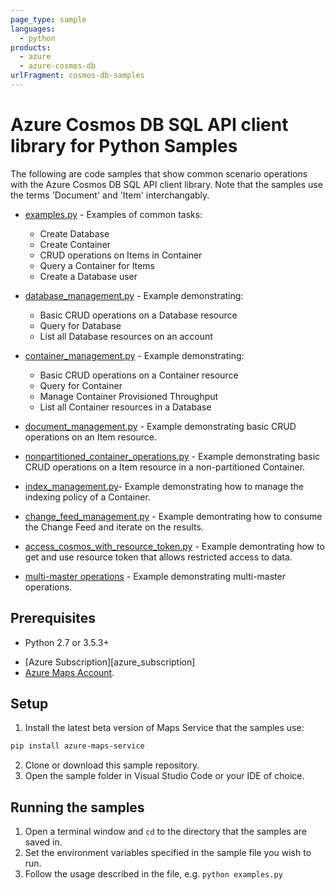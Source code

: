 ```yaml
---
page_type: sample
languages:
  - python
products:
  - azure
  - azure-cosmos-db
urlFragment: cosmos-db-samples
---
```


# Azure Cosmos DB SQL API client library for Python Samples

The following are code samples that show common scenario operations with the Azure Cosmos DB SQL API client library. Note that the samples use the terms 'Document' and 'Item' interchangably.  

* [examples.py](https://github.com/Azure/azure-sdk-for-python/tree/master/sdk/cosmos/azure-cosmos/samples/examples.py) - Examples of common tasks:
    * Create Database
    * Create Container
    * CRUD operations on Items in Container 
    * Query a Container for Items
    * Create a Database user

* [database_management.py](https://github.com/Azure/azure-sdk-for-python/tree/master/sdk/cosmos/azure-cosmos/samples/database_management.py) - Example demonstrating:
    * Basic CRUD operations on a Database resource
    * Query for Database
    * List all Database resources on an account
    
* [container_management.py](https://github.com/Azure/azure-sdk-for-python/tree/master/sdk/cosmos/azure-cosmos/samples/container_management.py) - Example demonstrating:
    * Basic CRUD operations on a Container resource
    * Query for Container
    * Manage Container Provisioned Throughput
    * List all Container resources in a Database

* [document_management.py](https://github.com/Azure/azure-sdk-for-python/tree/master/sdk/cosmos/azure-cosmos/samples/document_management.py) - Example demonstrating basic CRUD operations on an Item resource.

* [nonpartitioned_container_operations.py](https://github.com/Azure/azure-sdk-for-python/tree/master/sdk/cosmos/azure-cosmos/samples/nonpartitioned_container_operations.py) - Example demonstrating basic CRUD operations on a Item resource in a non-partitioned Container.

* [index_management.py](https://github.com/Azure/azure-sdk-for-python/tree/master/sdk/cosmos/azure-cosmos/samples/index_management.py)- Example demonstrating how to manage the indexing policy of a Container. 


* [change_feed_management.py](https://github.com/Azure/azure-sdk-for-python/tree/master/sdk/cosmos/azure-cosmos/samples/change_feed_management.py) - Example demontrating how to consume the Change Feed and iterate on the results. 


* [access_cosmos_with_resource_token.py](https://github.com/Azure/azure-sdk-for-python/tree/master/sdk/cosmos/azure-cosmos/samples/access_cosmos_with_resource_token.py) - Example demontrating how to get and use resource token that allows restricted access to data. 


* [multi-master operations](https://github.com/Azure/azure-sdk-for-python/tree/master/sdk/cosmos/azure-cosmos/samples/MultiMasterOperations) - Example demonstrating multi-master operations. 
  
## Prerequisites
* Python 2.7 or 3.5.3+
- [Azure Subscription][azure_subscription]
- [Azure Maps Account](https://azure.microsoft.com/en-us/services/azure-maps/).

## Setup

1. Install the latest beta version of Maps Service that the samples use:

```bash
pip install azure-maps-service
```

2. Clone or download this sample repository.
3. Open the sample folder in Visual Studio Code or your IDE of choice.

## Running the samples

1. Open a terminal window and `cd` to the directory that the samples are saved in.
2. Set the environment variables specified in the sample file you wish to run.
3. Follow the usage described in the file, e.g. `python examples.py`